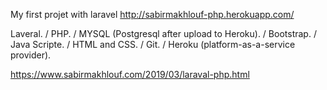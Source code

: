 My first projet with laravel
http://sabirmakhlouf-php.herokuapp.com/

Laveral. / PHP. / MYSQL (Postgresql after upload to Heroku). / Bootstrap. / Java Scripte. / HTML and CSS. / Git. / Heroku (platform-as-a-service provider).


https://www.sabirmakhlouf.com/2019/03/laraval-php.html
